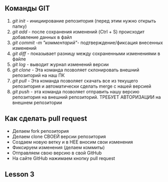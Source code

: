 ## __Команды GIT__
1. *git init* -  инициирование репозитория (перед этим нужно открыть папку)
2. *git add* - после сохранения изменений (Ctrl + S) происходит добавление данных в файл
3. *git commit -m "комментарий"*- подтверждение/фиксация внесенных изменений 
4. *git diff* - показывает разницу между сохраненными изменениями в файле
5. *git log* - выводит журнал изменений версии
6. *git clone* - Эта команда позволяет склонировать внешний репозиторий на наш ПК
7. *git pull* - Эта команда позволяет скачать все из текущего репозитория и автоматически сделать merge с нашей версией 
8. *git push* - эта команда позволяет отправить нашу версию репозитория на внешний репозиторий. ТРЕБУЕТ АВТОРИЗАЦИИ на внешнем репозитории

## __Как сделать pull request__
* Делаем fork репозитория
* Делаем clone СВОЕЙ версии репозитория
* Создаем новую ветку и в НЕЕ вносим свои изменения
* Фиксируем изменения (делаем коммиты)
* Отправляем свою версию в свой GitHub
* На сайте GitHub нажимаем кнопку pull request 


## Lesson 3